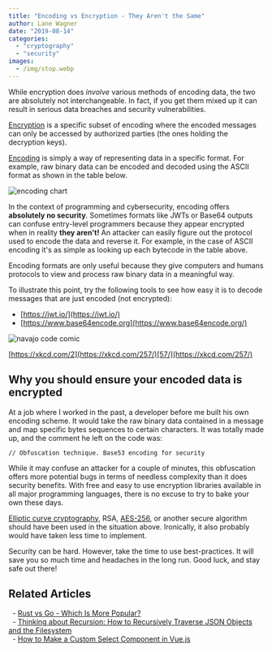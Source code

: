 ```yaml
---
title: "Encoding vs Encryption - They Aren't the Same"
author: Lane Wagner
date: "2019-08-14"
categories: 
  - "cryptography"
  - "security"
images:
  - /img/stop.webp
---
```


While encryption does _involve_ various methods of encoding data, the two are absolutely not interchangeable. In fact, if you get them mixed up it can result in serious data breaches and security vulnerabilities.

[Encryption](https://en.wikipedia.org/wiki/Encryption) is a specific subset of encoding where the encoded messages can only be accessed by authorized parties (the ones holding the decryption keys).

[Encoding](https://qvault.io/2020/11/03/base64-vs-base58-encoding/) is simply a way of representing data in a specific format. For example, raw binary data can be encoded and decoded using the ASCII format as shown in the table below.

![encoding chart ](/img/asciifull.gif)

In the context of programming and cybersecurity, encoding offers **absolutely no security**. Sometimes formats like JWTs or Base64 outputs can confuse entry-level programmers because they appear encrypted when in reality **they aren't!** An attacker can easily figure out the protocol used to encode the data and reverse it. For example, in the case of ASCII encoding it's as simple as looking up each bytecode in the table above.

Encoding formats are only useful because they give computers and humans protocols to view and process raw binary data in a meaningful way.

To illustrate this point, try the following tools to see how easy it is to decode messages that are just encoded (not encrypted):

- [https://jwt.io/](https://jwt.io/)
- [https://www.base64encode.org](https://www.base64encode.org/)

![navajo code comic](/img/code_talkers.png)

[https://xkcd.com/2](https://xkcd.com/257/)[57/](https://xkcd.com/257/)

## Why you should ensure your encoded data is encrypted

At a job where I worked in the past, a developer before me built his own encoding scheme. It would take the raw binary data contained in a message and map specific bytes sequences to certain characters. It was totally made up, and the comment he left on the code was:

```
// Obfuscation technique. Base53 encoding for security
```

While it may confuse an attacker for a couple of minutes, this obfuscation offers more potential bugs in terms of needless complexity than it does security benefits. With free and easy to use encryption libraries available in all major programming languages, there is no excuse to try to bake your own these days.

[Elliptic curve cryptography](https://qvault.io/2020/07/21/very-basic-intro-to-elliptic-curve-cryptography/), RSA, [AES-256](https://qvault.io/2020/01/02/very-basic-intro-to-aes-256-cipher/), or another secure algorithm should have been used in the situation above. Ironically, it also probably would have taken less time to implement.

Security can be hard. However, take the time to use best-practices. It will save you so much time and headaches in the long run. Good luck, and stay safe out there!

## Related Articles

  - [Rust vs Go - Which Is More Popular?](https://qvault.io/2020/05/06/rust-vs-go-which-is-more-popular/)  
  - [Thinking about Recursion: How to Recursively Traverse JSON Objects and the Filesystem](https://qvault.io/2019/09/22/thinking-about-recursion-how-to-recursively-traverse-json-objects-and-the-filesystem/)   
  - [How to Make a Custom Select Component in Vue.js](https://qvault.io/2019/09/09/how-to-make-a-custom-select-component-in-vue-js/)
